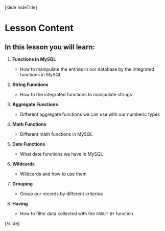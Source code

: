 

[slide hideTitle]

# Lesson Content

## In this lesson you will learn:

1. **Functions in MySQL**
    - How to manipulate the entries in our database by the integrated functions in MySQL

2. **String Functions**
    - How to the integrated functions to manipulate strings

3. **Aggregate Functions**
    - Different aggregate functions we can use with our numberic types

4. **Math Functions**
    - Different math functions in MySQL

5. **Date Functions**
    - What date functions we have in MySQL

6. **Wildcards**
    - Wildcards and how to use them

7. **Grouping**
    - Group our records by different criteriea

8. **Having**
    - How to filter data collected with the `GROUP BY` function

[/slide]